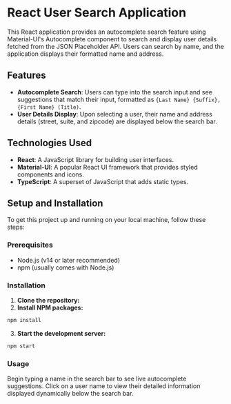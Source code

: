 # React User Search Application

This React application provides an autocomplete search feature using Material-UI's Autocomplete component to search and display user details fetched from the JSON Placeholder API. Users can search by name, and the application displays their formatted name and address.

## Features

- **Autocomplete Search**: Users can type into the search input and see suggestions that match their input, formatted as `{Last Name} {Suffix}, {First Name} (Title)`.
- **User Details Display**: Upon selecting a user, their name and address details (street, suite, and zipcode) are displayed below the search bar.

## Technologies Used

- **React**: A JavaScript library for building user interfaces.
- **Material-UI**: A popular React UI framework that provides styled components and icons.
- **TypeScript**: A superset of JavaScript that adds static types.

## Setup and Installation

To get this project up and running on your local machine, follow these steps:

### Prerequisites

- Node.js (v14 or later recommended)
- npm (usually comes with Node.js)

### Installation

1. **Clone the repository:**
2. **Install NPM packages:**
```sh
npm install
```
3. **Start the development server:**
```sh
npm start
```

### Usage

Begin typing a name in the search bar to see live autocomplete suggestions. Click on a user name to view their detailed information displayed dynamically below the search bar.
